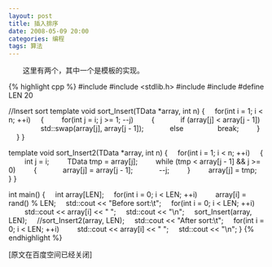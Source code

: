 ```yaml
---
layout: post
title: 插入排序
date: 2008-05-09 20:00
categories: 编程
tags: 算法
---
```

　　这里有两个，其中一个是模板的实现。
<!-- more -->

{% highlight cpp %}
#include <iostream>
#include <stdlib.h>
#include <algorithm>
#include <set>
#define LEN 20

//Insert sort
template<typename TData>
void sort_Insert(TData *array, int n)
{
     for(int i = 1; i < n; ++i)
     {
         for(int j = i; j >= 1; --j)
         {
             if (array[j] < array[j - 1])
                 std::swap(array[j], array[j - 1]);
             else
                 break;
         }
     }
}

template<typename TData>
void sort_Insert2(TData *array, int n)
{
     for(int i = 1; i < n; ++i)
     {
         int j = i;
         TData tmp = array[j];
         while (tmp < array[j - 1] && j >= 0)
         {
             array[j] = array[j - 1];
             --j;
         }
         array[j] = tmp;
     }
}

int main()
{
     int array[LEN];
     for(int i = 0; i < LEN; ++i)
         array[i] = rand() % LEN;
     std::cout << "Before sort:\t";
     for(int i = 0; i < LEN; ++i)
         std::cout << array[i] << " ";
     std::cout << "\n";
     sort_Insert(array, LEN);
     //sort_Insert2(array, LEN);
     std::cout << "After sort:\t";
     for(int i = 0; i < LEN; ++i)
         std::cout << array[i] << " ";
     std::cout << "\n";
}
{% endhighlight %}

[原文在百度空间已经关闭]

